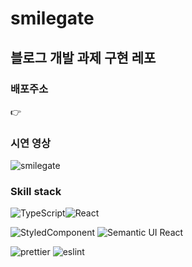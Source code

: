 # smilegate
## 블로그 개발 과제 구현 레포

### 배포주소

👉 

### 시연 영상

![smilegate](https://user-images.githubusercontent.com/52649378/140450944-56aec727-3596-47ed-87c6-521d7cd64b25.gif)

### Skill stack

![TypeScript](https://img.shields.io/badge/typescript-%23007ACC.svg?style=for-the-badge&logo=typescript&logoColor=white)![React](https://img.shields.io/badge/react-%2320232a.svg?style=for-the-badge&logo=react&logoColor=%2361DAFB)

![StyledComponent](https://img.shields.io/badge/styled--components-DB7093?style=for-the-badge&logo=styled-components&logoColor=white) ![Semantic UI React](https://img.shields.io/badge/Semantic%20UI%20React-%2335BDB2.svg?style=for-the-badge&logo=SemanticUIReact&logoColor=white)

<img alt="prettier" src ="https://img.shields.io/badge/prettier-F7B93E.svg?&style=for-the-badge&logo=prettier&logoColor=white"/> <img alt="eslint" src ="https://img.shields.io/badge/eslint-4B32C3.svg?&style=for-the-badge&logo=eslint&logoColor=white"/>
